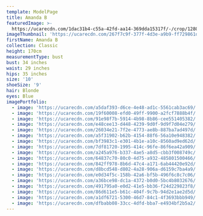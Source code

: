 ```yaml
---
template: ModelPage
title: Amanda B
featuredImage: >-
  https://ucarecdn.com/1dac31b4-c55a-42fd-aa14-369dda15317f/-/crop/1280x427/0,0/-/preview/
imageThumbnail: 'https://ucarecdn.com/267f7c9f-377f-4d3e-a9b9-ff729861dbf0/'
firstName: Amanda B
collection: Classic
height: 170cm
measurementType: bust
bust: 34 inches
waist: 29 inches
hips: 35 inches
size: '10'
shoeSize: '9'
hair: Blonde
eyes: Blue
imagePortfolio:
  - image: 'https://ucarecdn.com/a5daf393-d6ce-4e48-ad1c-5561cab3ac69/'
  - image: 'https://ucarecdn.com/19f60008-efd0-49ff-9900-a2fcf7888b4f/'
  - image: 'https://ucarecdn.com/91e98f7b-5914-4b98-8b86-cee551405382/'
  - image: 'https://ucarecdn.com/e48cee13-d448-4239-9d0f-9d9f7d04e279/'
  - image: 'https://ucarecdn.com/26034e21-7f2e-4773-ae8b-887ba7ad497d/'
  - image: 'https://ucarecdn.com/a5f31902-b62b-4154-88f6-56a10e948382/'
  - image: 'https://ucarecdn.com/bf3983c1-e301-4b1e-a10c-8560ad9ed62d/'
  - image: 'https://ucarecdn.com/7df81720-1995-414c-96fe-86f6ea42a909/'
  - image: 'https://ucarecdn.com/a245a976-b337-4ae5-a8d5-cbb3f008749c/'
  - image: 'https://ucarecdn.com/64837c70-80c0-4d75-a932-485801500466/'
  - image: 'https://ucarecdn.com/842ff978-8b6d-47c4-a171-6ab44420e92d/'
  - image: 'https://ucarecdn.com/d8bcd548-d802-4a28-906a-d6159c7ba4a9/'
  - image: 'https://ucarecdn.com/e0d34f5c-158b-42a6-bf5b-496f6c8c7c06/'
  - image: 'https://ucarecdn.com/a36bce98-dc1a-4372-b0d0-5bc4b8032676/'
  - image: 'https://ucarecdn.com/491795a0-e0d2-41e5-bb36-f24d229823f8/'
  - image: 'https://ucarecdn.com/86d611e5-b61c-404f-9c7b-94d2e1ae2d5d/'
  - image: 'https://ucarecdn.com/a1df6721-5300-46d7-84c1-4f3693bbb949/'
  - image: 'https://ucarecdn.com/dfbabb08-33cc-4dfd-bba7-e4934bf2b5a2/'
---
```


